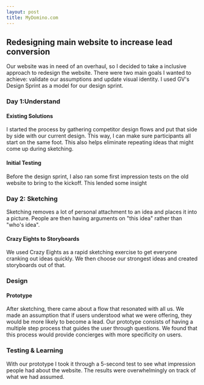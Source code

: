```yaml
---
layout: post
title: MyDomino.com
---
```


## Redesigning main website to increase lead conversion

Our website was in need of an overhaul, so I decided to take a inclusive approach to redesign the website. There were two main goals I wanted to achieve: validate our assumptions and update visual identity. I used GV's Design Sprint as a model for our design sprint.

### Day 1:Understand

#### Existing Solutions
I started the process by gathering competitor design flows and put that side by side
with our current design. This way, I can make sure participants all start on the
same foot. This also helps eliminate repeating ideas that might come up during sketching.

#### Initial Testing
Before the design sprint, I also ran some first impression tests on the old website to bring to
the kickoff. This lended some insight

### Day 2: Sketching
Sketching removes a lot of personal attachment to an idea and places it into a picture. People are then having arguments on "this idea" rather than "who's idea".

#### Crazy Eights to Storyboards
We used Crazy Eights as a rapid sketching exercise to get everyone cranking out ideas quickly. We then choose our strongest ideas and created storyboards out of that.

### Design

#### Prototype

After sketching, there came about a flow that resonated with all us. We made an assumption that if users understood what we were offering, they would be more likely to become a lead. Our prototype consists of having a multiple step process that guides the user through questions. We found that this process would provide concierges with more specificity on users.

### Testing & Learning

With our prototype I took it through a 5-second test to see what impression people had about the website. The results were overwhelmingly on track of what we had assumed.

